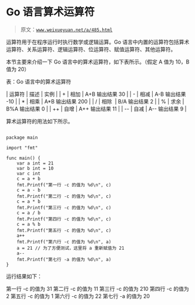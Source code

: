 # Go 语言算术运算符

> 原文：[`www.weixueyuan.net/a/485.html`](http://www.weixueyuan.net/a/485.html)

运算符用于在程序运行时执行数学或逻辑运算。Go 语言中内置的运算符包括算术运算符、关系运算符、逻辑运算符、位运算符、赋值运算符、其他运算符。

本节主要来介绍一下 Go 语言中的算术运算符，如下表所示。（假定 A 值为 10，B 值为 20）

表：Go 语言中的算术运算符

| 运算符 | 描述 | 实例 |
| + | 相加 | A+B 输出结果 30 |
| - | 相减 | A-B 输出结果 -10 |
| * | 相乘 | A*B 输出结果 200 |
| / | 相除  | B/A 输出结果 2 |
| % | 求余 | B%A 输出结果 0 |
| ++ | 自增 | A++ 输出结果 11 |
| -- | 自减 | A-- 输出结果 9 |

算术运算符的用法如下所示。

```

package main

import "fmt"

func main() {
    var a int = 21
    var b int = 10
    var c int
    c = a + b
    fmt.Printf("第一行 -c 的值为 %d\n", c)
    c = a - b
    fmt.Printf("第二行 -c 的值为 %d\n", c)
    c = a * b
    fmt.Printf("第三行 -c 的值为 %d\n", c)
    c = a / b
    fmt.Printf("第四行 -c 的值为 %d\n", c)
    c = a % b
    fmt.Printf("第五行 -c 的值为 %d\n", c)
    a++
    fmt.Printf("第六行 -c 的值为 %d\n", a)
    a = 21 // 为了方便测试，这里将 a 重新赋值为 21
    a--
    fmt.Printf("第七行 -a 的值为 %d\n", a)
}
```

运行结果如下：

第一行 -c 的值为 31
第二行 -c 的值为 11
第三行 -c 的值为 210
第四行 -c 的值为 2
第五行 -c 的值为 1
第六行 -c 的值为 22
第七行 -a 的值为 20